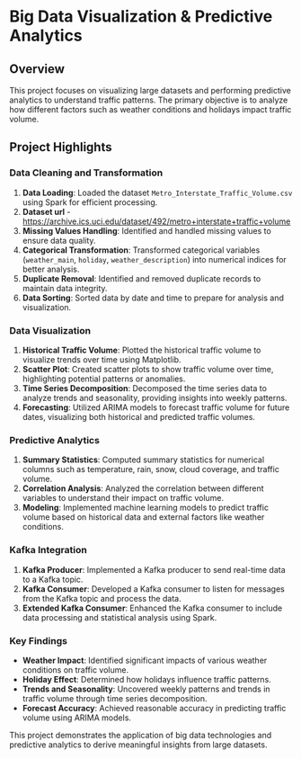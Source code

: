 # Big Data Visualization & Predictive Analytics

## Overview

This project focuses on visualizing large datasets and performing predictive analytics to understand traffic patterns. The primary objective is to analyze how different factors such as weather conditions and holidays impact traffic volume.

## Project Highlights

### Data Cleaning and Transformation

1. **Data Loading**: Loaded the dataset `Metro_Interstate_Traffic_Volume.csv` using Spark for efficient processing.
2. **Dataset url** - https://archive.ics.uci.edu/dataset/492/metro+interstate+traffic+volume
3. **Missing Values Handling**: Identified and handled missing values to ensure data quality.
4. **Categorical Transformation**: Transformed categorical variables (`weather_main`, `holiday`, `weather_description`) into numerical indices for better analysis.
5. **Duplicate Removal**: Identified and removed duplicate records to maintain data integrity.
6. **Data Sorting**: Sorted data by date and time to prepare for analysis and visualization.

### Data Visualization

1. **Historical Traffic Volume**: Plotted the historical traffic volume to visualize trends over time using Matplotlib.
2. **Scatter Plot**: Created scatter plots to show traffic volume over time, highlighting potential patterns or anomalies.
3. **Time Series Decomposition**: Decomposed the time series data to analyze trends and seasonality, providing insights into weekly patterns.
4. **Forecasting**: Utilized ARIMA models to forecast traffic volume for future dates, visualizing both historical and predicted traffic volumes.

### Predictive Analytics

1. **Summary Statistics**: Computed summary statistics for numerical columns such as temperature, rain, snow, cloud coverage, and traffic volume.
2. **Correlation Analysis**: Analyzed the correlation between different variables to understand their impact on traffic volume.
3. **Modeling**: Implemented machine learning models to predict traffic volume based on historical data and external factors like weather conditions.

### Kafka Integration

1. **Kafka Producer**: Implemented a Kafka producer to send real-time data to a Kafka topic.
2. **Kafka Consumer**: Developed a Kafka consumer to listen for messages from the Kafka topic and process the data.
3. **Extended Kafka Consumer**: Enhanced the Kafka consumer to include data processing and statistical analysis using Spark.

### Key Findings

- **Weather Impact**: Identified significant impacts of various weather conditions on traffic volume.
- **Holiday Effect**: Determined how holidays influence traffic patterns.
- **Trends and Seasonality**: Uncovered weekly patterns and trends in traffic volume through time series decomposition.
- **Forecast Accuracy**: Achieved reasonable accuracy in predicting traffic volume using ARIMA models.

This project demonstrates the application of big data technologies and predictive analytics to derive meaningful insights from large datasets.
